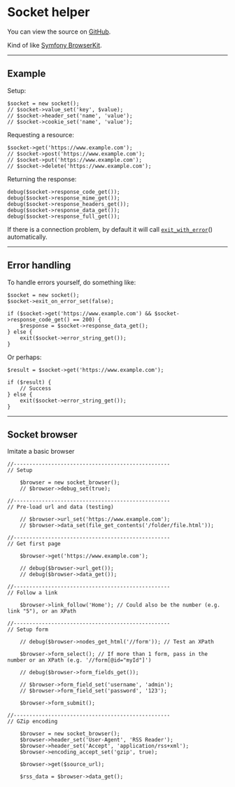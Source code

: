 
# Socket helper

You can view the source on [GitHub](https://github.com/craigfrancis/framework/blob/master/framework/0.1/library/class/socket/socket.php).

Kind of like [Symfony BrowserKit](https://github.com/symfony/BrowserKit).

---

## Example

Setup:

	$socket = new socket();
	// $socket->value_set('key', $value);
	// $socket->header_set('name', 'value');
	// $socket->cookie_set('name', 'value');

Requesting a resource:

	$socket->get('https://www.example.com');
	// $socket->post('https://www.example.com');
	// $socket->put('https://www.example.com');
	// $socket->delete('https://www.example.com');

Returning the response:

	debug($socket->response_code_get());
	debug($socket->response_mime_get());
	debug($socket->response_headers_get());
	debug($socket->response_data_get());
	debug($socket->response_full_get());

If there is a connection problem, by default it will call [`exit_with_error`](../../doc/system/functions.md)() automatically.

---

## Error handling

To handle errors yourself, do something like:

	$socket = new socket();
	$socket->exit_on_error_set(false);

	if ($socket->get('https://www.example.com') && $socket->response_code_get() == 200) {
		$response = $socket->response_data_get();
	} else {
		exit($socket->error_string_get());
	}

Or perhaps:

	$result = $socket->get('https://www.example.com');

	if ($result) {
		// Success
	} else {
		exit($socket->error_string_get());
	}

---

## Socket browser

Imitate a basic browser

	//--------------------------------------------------
	// Setup

		$browser = new socket_browser();
		// $browser->debug_set(true);

	//--------------------------------------------------
	// Pre-load url and data (testing)

		// $browser->url_set('https://www.example.com');
		// $browser->data_set(file_get_contents('/folder/file.html'));

	//--------------------------------------------------
	// Get first page

		$browser->get('https://www.example.com');

		// debug($browser->url_get());
		// debug($browser->data_get());

	//--------------------------------------------------
	// Follow a link

		$browser->link_follow('Home'); // Could also be the number (e.g. link "5"), or an XPath

	//--------------------------------------------------
	// Setup form

		// debug($browser->nodes_get_html('//form')); // Test an XPath

		$browser->form_select(); // If more than 1 form, pass in the number or an XPath (e.g. '//form[@id="myId"]')

		// debug($browser->form_fields_get());

		// $browser->form_field_set('username', 'admin');
		// $browser->form_field_set('password', '123');

		$browser->form_submit();

	//--------------------------------------------------
	// GZip encoding

		$browser = new socket_browser();
		$browser->header_set('User-Agent', 'RSS Reader');
		$browser->header_set('Accept', 'application/rss+xml');
		$browser->encoding_accept_set('gzip', true);

		$browser->get($source_url);

		$rss_data = $browser->data_get();
